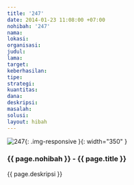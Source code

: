 ```yaml
---
title: '247'
date: 2014-01-23 11:08:00 +07:00
nohibah: '247'
nama:
lokasi:
organisasi:
judul:
lama:
target:
keberhasilan:
tipe:
strategi:
kuantitas:
dana:
deskripsi:
masalah:
solusi:
layout: hibah
---
```


![247](/static/img/hibahcms/247.png){: .img-responsive }{: width="350" }

### {{ page.nohibah }} - {{ page.title }}

{{ page.deskripsi }}

